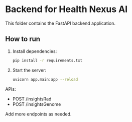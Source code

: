 # Backend for Health Nexus AI

This folder contains the FastAPI backend application.

## How to run

1. Install dependencies:
   ```sh
   pip install -r requirements.txt
   ```
2. Start the server:
   ```sh
   uvicorn app.main:app --reload
   ```

APIs:
- POST /insightsRad
- POST /insightsGenome

Add more endpoints as needed.
